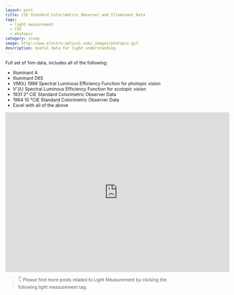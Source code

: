 ```yaml
---
layout: post
title: CIE Standard Colorimetric Observer and Illuminant Data
tags:
  - light measurement
  - CIE
  - photopic
category: study
image: http://www.electro-optical.com/_images/photopic.gif
description: Useful data for light understanding.
---
```


Full set of 1nm data, includes all of the following:
* Illuminant A
* Illuminant D65
* VM(λ) 1988 Spectral Luminous Efficiency Function for photopic vision
* V'(λ) Spectral Luminous Efficiency Function for scotopic vision
* 1931 2° CIE Standard Colorimetric Observer Data
* 1964 10 °CIE Standard Colorimetric Observer Data
* Excel with all of the above

<iframe width="700" height="500" frameborder="0" scrolling="no" src="https://onedrive.live.com/embed?cid=35A2078B52922B42&resid=35A2078B52922B42%2146814&authkey=AMW2vOdWYzn7RGc&em=2&wdAllowInteractivity=False&wdHideGridlines=True&wdHideHeaders=True&wdDownloadButton=True"></iframe>

>👇 Please find more posts related to Light Measurement by clicking the following light measurement tag.
